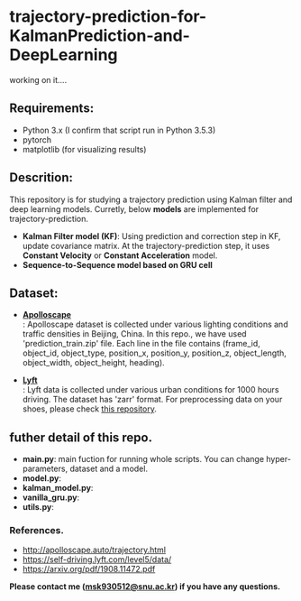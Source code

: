 # trajectory-prediction-for-KalmanPrediction-and-DeepLearning

working on it....  

## Requirements:
* Python 3.x (I confirm that script run in Python 3.5.3)
* pytorch
* matplotlib (for visualizing results)

## Descrition: 
This repository is for studying a trajectory prediction using Kalman filter and deep learning models. 
Curretly, below **models** are implemented for trajectory-prediction.  

* **Kalman Filter model (KF)**: Using prediction and correction step in KF, update covariance matrix. At the trajectory-prediction step, it uses **Constant Velocity** or **Constant Acceleration** model.
* **Sequence-to-Sequence model based on GRU cell**  

## Dataset:
* [**Apolloscape**](http://apolloscape.auto/trajectory.html)  
: Apolloscape dataset is collected under various lighting conditions and traffic densities in Beijing, China. In this repo., we have used 'prediction_train.zip' file.
Each line in the file contains (frame_id, object_id, object_type, position_x, position_y, position_z, object_length, object_width, object_height, heading).

* [**Lyft**](https://self-driving.lyft.com/level5/data/)  
: Lyft data is collected under various urban conditions for 1000 hours driving. The dataset has 'zarr' format. For preprocessing data on your shoes, please check [this repository](https://github.com/zarr-developers/zarr-python).  

## futher detail of this repo.
* **main.py**: main fuction for running whole scripts. You can change hyper-parameters, dataset and a model.
* **model.py**:  
* **kalman_model.py**:  
* **vanilla_gru.py**:  
* **utils.py**:  

### References.
* http://apolloscape.auto/trajectory.html
* https://self-driving.lyft.com/level5/data/
* https://arxiv.org/pdf/1908.11472.pdf  


**Please contact me (msk930512@snu.ac.kr) if you have any questions.**

